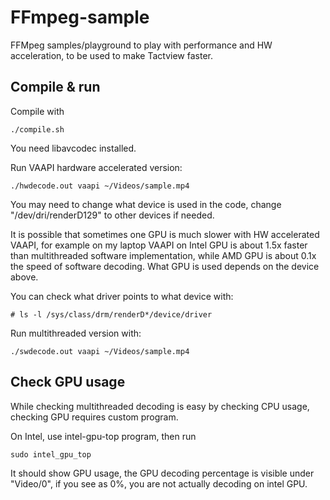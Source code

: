 # FFmpeg-sample

FFMpeg samples/playground to play with performance and HW acceleration, to be used to make Tactview faster.

## Compile & run

Compile with

    ./compile.sh

You need libavcodec installed.

Run VAAPI hardware accelerated version:

    ./hwdecode.out vaapi ~/Videos/sample.mp4

You may need to change what device is used in the code, change "/dev/dri/renderD129" to other devices if needed.

It is possible that sometimes one GPU is much slower with HW accelerated VAAPI, for
 example on my laptop VAAPI on Intel GPU is about 1.5x faster than multithreaded software implementation,
 while AMD GPU is about 0.1x the speed of software decoding. What GPU is used depends on the device above.

You can check what driver points to what device with:

    # ls -l /sys/class/drm/renderD*/device/driver


Run multithreaded version with:

    ./swdecode.out vaapi ~/Videos/sample.mp4

## Check GPU usage

While checking multithreaded decoding is easy by checking CPU usage, checking GPU requires custom program.

On Intel, use intel-gpu-top program, then run

    sudo intel_gpu_top

It should show GPU usage, the GPU decoding percentage is visible under "Video/0", if you see as 0%, you are not actually decoding on intel GPU.
